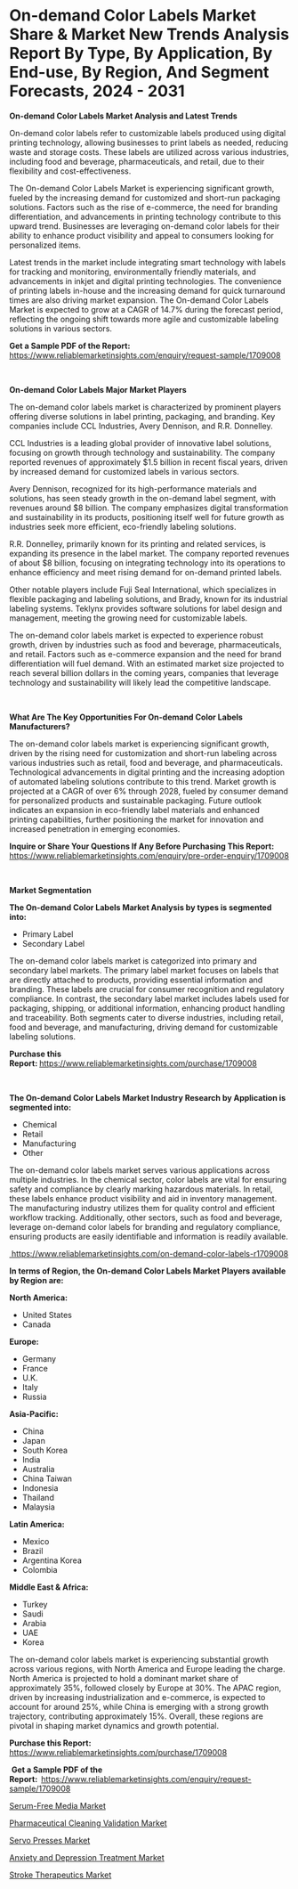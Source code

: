<p><h1>On-demand Color Labels Market Share & Market New Trends Analysis Report By Type, By Application, By End-use, By Region, And Segment Forecasts, 2024 - 2031</h1></p><p><strong>On-demand Color Labels Market Analysis and Latest Trends</strong></p>
<p><p>On-demand color labels refer to customizable labels produced using digital printing technology, allowing businesses to print labels as needed, reducing waste and storage costs. These labels are utilized across various industries, including food and beverage, pharmaceuticals, and retail, due to their flexibility and cost-effectiveness.</p><p>The On-demand Color Labels Market is experiencing significant growth, fueled by the increasing demand for customized and short-run packaging solutions. Factors such as the rise of e-commerce, the need for branding differentiation, and advancements in printing technology contribute to this upward trend. Businesses are leveraging on-demand color labels for their ability to enhance product visibility and appeal to consumers looking for personalized items.</p><p>Latest trends in the market include integrating smart technology with labels for tracking and monitoring, environmentally friendly materials, and advancements in inkjet and digital printing technologies. The convenience of printing labels in-house and the increasing demand for quick turnaround times are also driving market expansion. The On-demand Color Labels Market is expected to grow at a CAGR of 14.7% during the forecast period, reflecting the ongoing shift towards more agile and customizable labeling solutions in various sectors.</p></p>
<p><strong>Get a Sample PDF of the Report:&nbsp;</strong> <a href="https://www.reliablemarketinsights.com/enquiry/request-sample/1709008?utm_campaign=1626&utm_medium=2&utm_source=Github&utm_content=ia&utm_term=21102024&utm_id=on-demand-color-labels">https://www.reliablemarketinsights.com/enquiry/request-sample/1709008</a></p>
<p>&nbsp;</p>
<p><strong>On-demand Color Labels Major Market Players</strong></p>
<p><p>The on-demand color labels market is characterized by prominent players offering diverse solutions in label printing, packaging, and branding. Key companies include CCL Industries, Avery Dennison, and R.R. Donnelley. </p><p>CCL Industries is a leading global provider of innovative label solutions, focusing on growth through technology and sustainability. The company reported revenues of approximately $1.5 billion in recent fiscal years, driven by increased demand for customized labels in various sectors.</p><p>Avery Dennison, recognized for its high-performance materials and solutions, has seen steady growth in the on-demand label segment, with revenues around $8 billion. The company emphasizes digital transformation and sustainability in its products, positioning itself well for future growth as industries seek more efficient, eco-friendly labeling solutions.</p><p>R.R. Donnelley, primarily known for its printing and related services, is expanding its presence in the label market. The company reported revenues of about $8 billion, focusing on integrating technology into its operations to enhance efficiency and meet rising demand for on-demand printed labels.</p><p>Other notable players include Fuji Seal International, which specializes in flexible packaging and labeling solutions, and Brady, known for its industrial labeling systems. Teklynx provides software solutions for label design and management, meeting the growing need for customizable labels.</p><p>The on-demand color labels market is expected to experience robust growth, driven by industries such as food and beverage, pharmaceuticals, and retail. Factors such as e-commerce expansion and the need for brand differentiation will fuel demand. With an estimated market size projected to reach several billion dollars in the coming years, companies that leverage technology and sustainability will likely lead the competitive landscape.</p></p>
<p>&nbsp;</p>
<p><strong>What Are The Key Opportunities For On-demand Color Labels Manufacturers?</strong></p>
<p><p>The on-demand color labels market is experiencing significant growth, driven by the rising need for customization and short-run labeling across various industries such as retail, food and beverage, and pharmaceuticals. Technological advancements in digital printing and the increasing adoption of automated labeling solutions contribute to this trend. Market growth is projected at a CAGR of over 6% through 2028, fueled by consumer demand for personalized products and sustainable packaging. Future outlook indicates an expansion in eco-friendly label materials and enhanced printing capabilities, further positioning the market for innovation and increased penetration in emerging economies.</p></p>
<p><strong>Inquire or Share Your Questions If Any Before Purchasing This Report:</strong> <a href="https://www.reliablemarketinsights.com/enquiry/pre-order-enquiry/1709008?utm_campaign=1626&utm_medium=2&utm_source=Github&utm_content=ia&utm_term=21102024&utm_id=on-demand-color-labels">https://www.reliablemarketinsights.com/enquiry/pre-order-enquiry/1709008</a></p>
<p>&nbsp;</p>
<p><strong>Market Segmentation</strong></p>
<p><strong>The On-demand Color Labels Market Analysis by types is segmented into:</strong></p>
<p><ul><li>Primary Label</li><li>Secondary Label</li></ul></p>
<p><p>The on-demand color labels market is categorized into primary and secondary label markets. The primary label market focuses on labels that are directly attached to products, providing essential information and branding. These labels are crucial for consumer recognition and regulatory compliance. In contrast, the secondary label market includes labels used for packaging, shipping, or additional information, enhancing product handling and traceability. Both segments cater to diverse industries, including retail, food and beverage, and manufacturing, driving demand for customizable labeling solutions.</p></p>
<p><strong>Purchase this Report:&nbsp;</strong><a href="https://www.reliablemarketinsights.com/purchase/1709008?utm_campaign=1626&utm_medium=2&utm_source=Github&utm_content=ia&utm_term=21102024&utm_id=on-demand-color-labels">https://www.reliablemarketinsights.com/purchase/1709008</a></p>
<p>&nbsp;</p>
<p><strong>The On-demand Color Labels Market Industry Research by Application is segmented into:</strong></p>
<p><ul><li>Chemical</li><li>Retail</li><li>Manufacturing</li><li>Other</li></ul></p>
<p><p>The on-demand color labels market serves various applications across multiple industries. In the chemical sector, color labels are vital for ensuring safety and compliance by clearly marking hazardous materials. In retail, these labels enhance product visibility and aid in inventory management. The manufacturing industry utilizes them for quality control and efficient workflow tracking. Additionally, other sectors, such as food and beverage, leverage on-demand color labels for branding and regulatory compliance, ensuring products are easily identifiable and information is readily available.</p></p>
<p><a href="https://www.reliablemarketinsights.com/on-demand-color-labels-r1709008?utm_campaign=1626&utm_medium=2&utm_source=Github&utm_content=ia&utm_term=21102024&utm_id=on-demand-color-labels">&nbsp;https://www.reliablemarketinsights.com/on-demand-color-labels-r1709008</a></p>
<p><strong>In terms of Region, the On-demand Color Labels Market Players available by Region are:</strong></p>
<p>
    <p> <strong> North America: </strong>
        <ul>
            <li>United States</li>
            <li>Canada</li>
        </ul>
        </p> 
    <p> <strong> Europe: </strong>
        <ul>
            <li>Germany</li>
            <li>France</li>
            <li>U.K.</li>
            <li>Italy</li>
            <li>Russia</li>
        </ul>
        </p> 
    <p> <strong> Asia-Pacific: </strong>
        <ul>
            <li>China</li>
            <li>Japan</li>
            <li>South Korea</li>
            <li>India</li>
            <li>Australia</li>
            <li>China Taiwan</li>
            <li>Indonesia</li>
            <li>Thailand</li>
            <li>Malaysia</li>
        </ul>
        </p> 
    <p> <strong> Latin America: </strong>
        <ul>
            <li>Mexico</li>
            <li>Brazil</li>
            <li>Argentina Korea</li>
            <li>Colombia</li>
        </ul>
        </p> 
    <p> <strong> Middle East & Africa: </strong>
        <ul>
            <li>Turkey</li>
            <li>Saudi</li>
            <li>Arabia</li>
            <li>UAE</li>
            <li>Korea</li>
        </ul>
    </p>
    </p>
<p><p>The on-demand color labels market is experiencing substantial growth across various regions, with North America and Europe leading the charge. North America is projected to hold a dominant market share of approximately 35%, followed closely by Europe at 30%. The APAC region, driven by increasing industrialization and e-commerce, is expected to account for around 25%, while China is emerging with a strong growth trajectory, contributing approximately 15%. Overall, these regions are pivotal in shaping market dynamics and growth potential.</p></p>
<p><strong>Purchase this Report: </strong><a href="https://www.reliablemarketinsights.com/purchase/1709008?utm_campaign=1626&utm_medium=2&utm_source=Github&utm_content=ia&utm_term=21102024&utm_id=on-demand-color-labels">https://www.reliablemarketinsights.com/purchase/1709008</a></p>
<p>&nbsp;<strong>Get a Sample PDF of the Report:&nbsp;&nbsp;</strong><a href="https://www.reliablemarketinsights.com/enquiry/request-sample/1709008?utm_campaign=1626&utm_medium=2&utm_source=Github&utm_content=ia&utm_term=21102024&utm_id=on-demand-color-labels">https://www.reliablemarketinsights.com/enquiry/request-sample/1709008</a></p>
<p><strong></strong></p>
<p><p><a href="https://www.linkedin.com/pulse/serum-free-media-market-size-growth-industry-analysis-3succ?utm_campaign=1626&utm_medium=2&utm_source=Github&utm_content=ia&utm_term=21102024&utm_id=on-demand-color-labels">Serum-Free Media Market</a></p><p><a href="https://www.linkedin.com/pulse/pharmaceutical-cleaning-validation-market-growth-outlook-from-e8tpc?utm_campaign=1626&utm_medium=2&utm_source=Github&utm_content=ia&utm_term=21102024&utm_id=on-demand-color-labels">Pharmaceutical Cleaning Validation Market</a></p><p><a href="https://www.linkedin.com/pulse/servo-presses-market-segmentation-geographical-regions-forcast-fn9ie?utm_campaign=1626&utm_medium=2&utm_source=Github&utm_content=ia&utm_term=21102024&utm_id=on-demand-color-labels">Servo Presses Market</a></p><p><a href="https://www.linkedin.com/pulse/disruption-innovation-anxiety-depression-treatment-industry-n2ccc?utm_campaign=1626&utm_medium=2&utm_source=Github&utm_content=ia&utm_term=21102024&utm_id=on-demand-color-labels">Anxiety and Depression Treatment Market</a></p><p><a href="https://www.linkedin.com/pulse/future-stroke-therapeutics-market-global-forecast-trends-2024-feibc?utm_campaign=1626&utm_medium=2&utm_source=Github&utm_content=ia&utm_term=21102024&utm_id=on-demand-color-labels">Stroke Therapeutics Market</a></p></p>